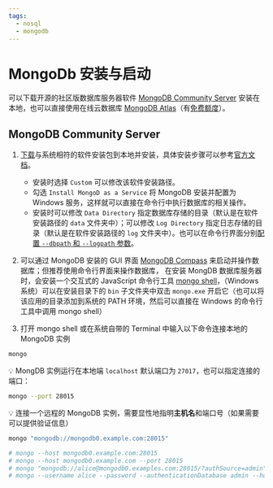 ```yaml
---
tags:
  - nosql
  - mongodb
---
```


# MongoDb 安装与启动

可以下载开源的社区版数据库服务器软件 [MongoDB Community Server](https://www.mongodb.com/try/download/community) 安装在本地，也可以直接使用在线云数据库 [MongoDB Atlas](https://www.mongodb.com/cloud/atlas)（有[免费额度](https://www.mongodb.com/pricing)）。

## MongoDB Community Server
1. [下载](https://www.mongodb.com/try/download/community)与系统相符的软件安装包到本地并安装，具体安装步骤可以参考[官方文档](https://docs.mongodb.com/manual/administration/install-community/)。
    * 安装时选择 `Custom` 可以修改该软件安装路径。
    * 勾选 `Install MongoD as a Service` 将 MongoDB 安装并配置为 Windows 服务，这样就可以直接在命令行中执行数据库的相关操作。
    * 安装时可以修改  `Data Directory` 指定数据库存储的目录（默认是在软件安装路径的 `data` 文件夹中）；可以修改 `Log Directory` 指定日志存储的目录（默认是在软件安装路径的 `log` 文件夹中）。也可以在命令行界面分别[配置 `--dbpath` 和 `--logpath` 参数](https://www.mongodb.org.cn/tutorial/59.html)。

2. 可以通过 MongoDB 安装的 GUI 界面 [MongoDB Compass](https://www.mongodb.com/products/compass) 来启动并操作数据库；但推荐使用命令行界面来操作数据库， 在安装 MongDB 数据库服务器时，会安装一个交互式的 JavaScript 命令行工具 [mongo shell](https://docs.mongodb.com/manual/mongo/)，（Windows 系统）可以在安装目录下的 `bin` 子文件夹中双击 `mongo.exe` 开启它（也可以将该应用的目录添加到系统的 PATH 环境，然后可以直接在 Windows 的命令行工具中调用 mongo shell）

3. 打开 mongo shell 或在系统自带的 Terminal 中输入以下命令连接本地的 MongoDB 实例

```bash
mongo
```

:bulb: MongDB 实例运行在本地端 `localhost` 默认端口为 `27017`，也可以指定连接的端口：

```bash
mongo --port 28015
```

:bulb: 连接一个远程的 MongoDB 实例，需要显性地指明**主机名**和端口号（如果需要可以提供验证信息）

```bash
mongo "mongodb://mongodb0.example.com:28015"

# mongo --host mongodb0.example.com:28015
# mongo --host mongodb0.example.com --port 28015
# mongo "mongodb://alice@mongodb0.examples.com:28015/?authSource=admin"
# mongo --username alice --password --authenticationDatabase admin --host mongodb0.examples.com --port 28015
```

